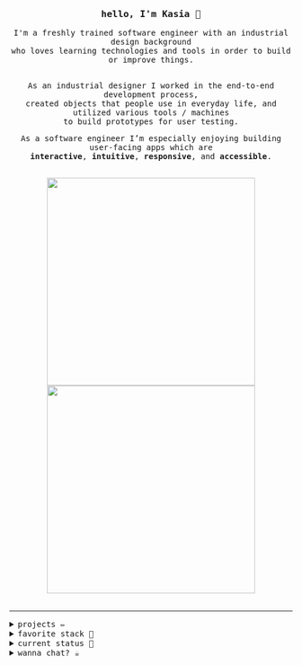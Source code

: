 <div align="center">
 <h3><samp>hello, I'm Kasia 👋</samp></h3>
<samp>
  I'm a freshly trained software engineer with an industrial design background <br>who loves learning technologies and tools in order to build or improve things.
 
 <br>As an industrial designer I worked in the end-to-end development process, <br>created objects that people use in everyday life, and utilized various tools / machines<br> to build prototypes for user testing.

  As a software engineer I’m especially enjoying building user-facing apps which are<br> **interactive**, **intuitive**, **responsive**, and **accessible**.<br>

 <br>

 <a href="https://github.com/KasiaKinga/math-for-pola">
  <img src="https://github.com/KasiaKinga/math-for-pola/blob/main/P+2.gif" width="370px" >
 </a>
 
 <a href="https://github.com/KasiaKinga/chat">
  <img src="https://github.com/KasiaKinga/chat/blob/main/company_readme.gif" width="370px" >
 </a>
 
</div>

 <br>
 <hr>

 <details>
   <summary><samp>projects ✏️</sammp></summary>

  <dl>
   <dt>Web apps</dt>
   <dd><a href="https://github.com/KasiaKinga/math-for-pola"><samp><b><em>P+</em></b><samp></a> - responsive game for kids aged 6 years old to practice maths operations</dd>
   <dd><a href="https://github.com/KasiaKinga/countries-api"><samp><b><em>Countries</em></b><samp></a> - responsive web application to find details about countries</dd>
<!--     <dd><a href="https://github.com/KasiaKinga/math-for-pola"><samp><b><em>Quizz</em></b><samp></a> - responsive app with quizz</dd> -->
    
   <dt>Mobile apps</dt>
    <dd><a href="https://github.com/async-awaitress"><samp><b><em>GRace</em></b><samp></a> - mobile app which encourages users to participate in sustainable challenges</dd>
    <dd><a href="https://github.com/KasiaKinga/chat"><samp><b><em>Company</em></b><samp></a> - realtime mobile app to interact and chat in a virtual study room</dd>
     
   <dt>Projects to explore single functionality</dt>
    <dd><a href="https://github.com/KasiaKinga/Infinite-Scroll-Challenge01"><samp><b><em>Infinite Scrolling</em></b><samp></a> - responsive application which displays Pins and allows infinite scrolling</dd>
    <dd><a href="https://github.com/KasiaKinga/timer"><samp><b><em>Timer</em></b><samp></a> - app to set multiple timers</dd>
<!--     <dd><a href="https://github.com/KasiaKinga/Infinite-Scroll-Challenge01"><samp><b><em>Mortgage calculator</em></b><samp></a></dd> -->
<dl>
    
 <dl>
 <dt>*️⃣ Some of my industrial design works</dt>
    <dd><a href="https://www.behance.net/katarzynagierat"><samp>Behance<samp></a></dd>
     
 <dl>
  
 </details>
 
 <details>
  <summary><samp>favorite stack 🍪</sammp></summary> 

  `JavaScript` `React` `Reactive Native` `Redux` `Node.js` `Express` `Semantic UI` `HTML` `CSS` 
 </details>
  
 <details>
  <summary><samp>current status 👾</samp></summary> 
  <pre align="left">
  🌳 traversing the trees and other DS
  📕 reading “Accessibility for everyone” by Laura Kalbag
  🥠 learning mandarin
  🚵🏻‍♀️ biking</pre>
 </details>
  
 <details>
  <summary><samp>wanna chat? ☕️ </sammp></summary> 

  <a href="https://www.linkedin.com/in/kasia-gierat/">👉 Linkedin</a><br>
  👉 kasia.gierat@gmail.com
 </details>

